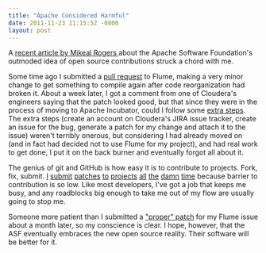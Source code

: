 ```yaml
--- 
title: "Apache Considered Harmful"
date: 2011-11-23 11:15:52 -0800
layout: post
---
```

A [recent article by Mikeal Rogers ](http://www.mikealrogers.com/posts/apache-considered-harmful.html) about the Apache Software Foundation's outmoded idea of open source contributions struck a chord with me. 

Some time ago I submitted a [pull request](https://github.com/cloudera/flume/pull/12) to Flume, making a very minor change to get something to compile again after code reorganization had broken it. About a week later, I got a comment from one of Cloudera's engineers saying that the patch looked good, but that since they were in the process of moving to Apache Incubator, could I follow some [extra steps](https://github.com/cloudera/flume/wiki/HowToContribute). The extra steps (create an account on Cloudera's JIRA issue tracker, create an issue for the bug, generate a patch for my change and attach it to the issue) weren't terribly onerous, but considering I had already moved on (and in fact had decided not to use Flume for my project), and had real work to get done, I put it on the back burner and eventually forgot all about it.

The genius of git and GitHub is how easy it is to contribute to projects. Fork, fix, submit. [I](https://github.com/defnull/bottle/commits/master?author=bgreenlee) [submit](https://github.com/AloneRoad/mogilelocal/commits/master?author=bgreenlee) [patches](https://github.com/github/github-services/commits/master?author=bgreenlee) [to](https://github.com/spagalloco/airbrake-api/commit/e9abeefb8b5cd573c6bd0902e4775a32cab2c8b8) [projects](https://github.com/boto/boto/commits/master?author=bgreenlee) [all](https://github.com/defunkt/gist/commits/master?author=bgreenlee) [the](https://github.com/collectiveidea/tinder/commits/master?author=bgreenlee) [damn](https://github.com/rails/rails/commits/master?author=bgreenlee) [time](https://github.com/datamapper/extlib/commits/master?author=bgreenlee) because barrier to contribution is so low. Like most developers, I've got a job that keeps me busy, and any roadblocks big enough to take me out of my flow are usually going to stop me.

Someone more patient than I submitted a ["proper" patch](https://issues.cloudera.org/browse/FLUME-669) for my Flume issue about a month later, so my conscience is clear. I hope, however, that the ASF eventually embraces the new open source reality. Their software will be better for it.




